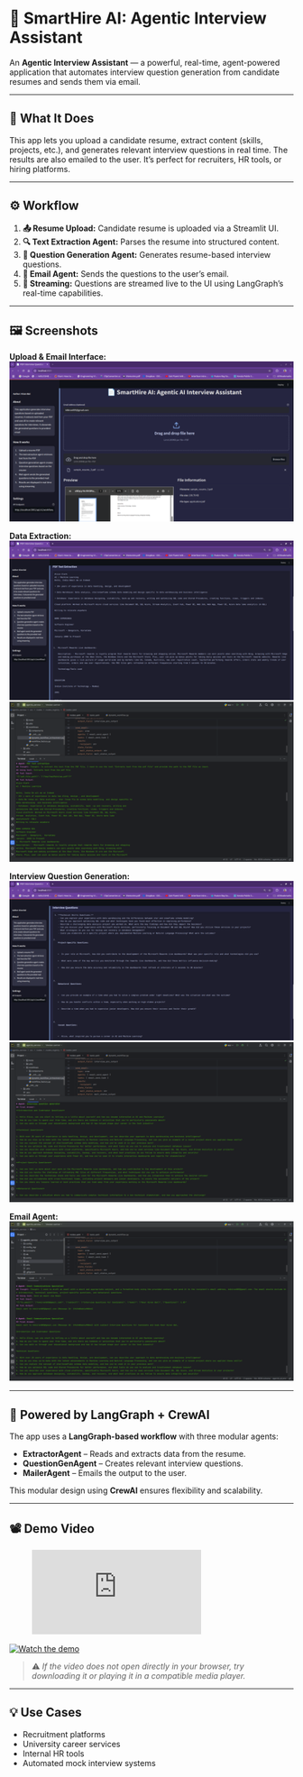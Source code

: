 # 🚀 SmartHire AI: Agentic Interview Assistant

An **Agentic Interview Assistant** — a powerful, real-time, agent-powered application that automates interview question generation from candidate resumes and sends them via email.

---

## 🎯 What It Does

This app lets you upload a candidate resume, extract content (skills, projects, etc.), and generates relevant interview questions in real time. The results are also emailed to the user. It’s perfect for recruiters, HR tools, or hiring platforms.

---

## ⚙️ Workflow

1. **📤 Resume Upload:** Candidate resume is uploaded via a Streamlit UI.  
2. **🔍 Text Extraction Agent:** Parses the resume into structured content.  
3. **🎯 Question Generation Agent:** Generates resume-based interview questions.  
4. **📧 Email Agent:** Sends the questions to the user’s email.  
5. **📡 Streaming:** Questions are streamed live to the UI using LangGraph’s real-time capabilities.

---

## 🖼️ Screenshots

**Upload & Email Interface:**  
![Upload UI](https://github.com/kiran-bal/Smart_Hire_AI_Langgraph_CrewAI/blob/main/resources/screenshots/start_page.png?raw=true)

**Data Extraction:**  
![Text Extraction](https://github.com/kiran-bal/Smart_Hire_AI_Langgraph_CrewAI/blob/main/resources/screenshots/text_extraction.png?raw=true)  
![PDF Extract Agent](https://github.com/kiran-bal/Smart_Hire_AI_Langgraph_CrewAI/blob/main/resources/screenshots/pdf_extract_agent.png?raw=true)

**Interview Question Generation:**  
![Interview Qns](https://github.com/kiran-bal/Smart_Hire_AI_Langgraph_CrewAI/blob/main/resources/screenshots/interview_qns.png?raw=true)  
![Interview Qn Agent](https://github.com/kiran-bal/Smart_Hire_AI_Langgraph_CrewAI/blob/main/resources/screenshots/interview_qn_agent.png?raw=true)

**Email Agent:**  
![Email Agent](https://github.com/kiran-bal/Smart_Hire_AI_Langgraph_CrewAI/blob/main/resources/screenshots/email_agent.png?raw=true)

---

## 🧱 Powered by LangGraph + CrewAI

The app uses a **LangGraph-based workflow** with three modular agents:

- **ExtractorAgent** – Reads and extracts data from the resume.  
- **QuestionGenAgent** – Creates relevant interview questions.  
- **MailerAgent** – Emails the output to the user.  

This modular design using **CrewAI** ensures flexibility and scalability.

---

## 📽️ Demo Video

<figure class="video_container">
  <iframe src="https://raw.githubusercontent.com/kiran-bal/Smart_Hire_AI_Langgraph_CrewAI/main/resources/demo/demo2.webm" frameborder="0" allowfullscreen></iframe>
</figure>

[![Watch the demo](https://img.shields.io/badge/Watch%20Demo-Click%20Here-blue?logo=github)](https://raw.githubusercontent.com/kiran-bal/Smart_Hire_AI_Langgraph_CrewAI/main/resources/demo/demo2.webm)

> ⚠️ *If the video does not open directly in your browser, try downloading it or playing it in a compatible media player.*

---

## 💡 Use Cases

- Recruitment platforms  
- University career services  
- Internal HR tools  
- Automated mock interview systems
